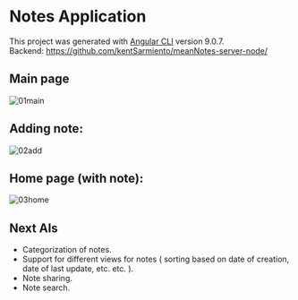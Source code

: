# Notes Application

This project was generated with [Angular CLI](https://github.com/angular/angular-cli) version 9.0.7.  
Backend: https://github.com/kentSarmiento/meanNotes-server-node/

## Main page
![01main](https://user-images.githubusercontent.com/3069067/79051568-ded3f880-7c6b-11ea-9971-d91852a7c35c.png)

## Adding note:
![02add](https://user-images.githubusercontent.com/3069067/79051528-a59b8880-7c6b-11ea-9104-cde7244ab855.png)

## Home page (with note):
![03home](https://user-images.githubusercontent.com/3069067/79051530-a6ccb580-7c6b-11ea-997b-6a624f65b8f5.png)

## Next AIs

* Categorization of notes.
* Support for different views for notes ( sorting based on date of creation, date of last update, etc. etc. ).
* Note sharing.
* Note search.
